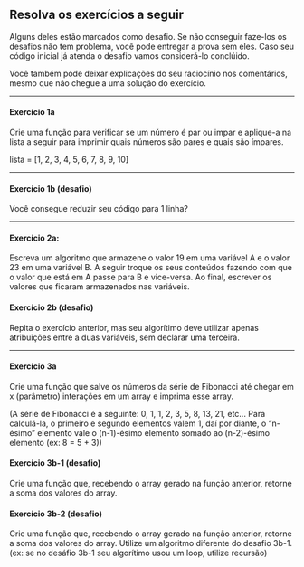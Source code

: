 ## Resolva os exercícios a seguir 

Alguns deles estão marcados como desafio. Se não conseguir faze-los os desafios
não tem problema, você pode entregar a prova sem eles.
Caso seu código inicial já atenda o desafio vamos considerá-lo conclúido.

Você também pode deixar explicações do seu raciocínio nos comentários, 
mesmo que não chegue a uma solução do exercício.

----------------------------

#### Exercício 1a 

Crie uma função para verificar se um número é 
par ou impar e aplique-a na lista a seguir para imprimir quais
números são pares e quais são ímpares.

lista = [1, 2, 3, 4, 5, 6, 7, 8, 9, 10]

<!-- let lista = [1, 2, 3, 4, 5, 6, 7, 8, 9, 10]; 
var pegaLista = lista.map(num => num % 2 == 0 ? console.log(`o número ${num} é par`) : console.log(`o número ${num} é impar`));
// Usei o map para passar pelo objeto pegando todos os númeors, os némeros são representados pelo parametro 'num'
// usei o resto da divisão para saber se é impar ou par, depous imprimi eles no console -->
____________________________________

#### Exercício 1b (desafio) 

Você consegue reduzir seu código para 1 linha?

<!-- let lista = [1, 2, 3, 4, 5, 6, 7, 8, 9, 10]; 
var pegaLista = lista.map(num => num % 2 == 0 ? console.log(`o número ${num} é par`) : console.log(`o número ${num} é impar`));
// Usei o map para passar pelo objeto pegando todos os númeors, os némeros são representados pelo parametro 'num'
// usei o resto da divisão para saber se é impar ou par, depous imprimi eles no console -->
____________________________________

#### Exercício 2a: 
Escreva um algoritmo que armazene o valor 19 em uma variável A
e o valor 23 em uma variável B. A seguir troque os seus conteúdos fazendo com
que o valor que está em A passe para B e vice-versa. Ao final, escrever os 
valores que ficaram armazenados nas variáveis.

<!-- Fiz uma função que usa o if para trocar os valores, se o A for igual ao valor 19 ele é trocado 23
e o inverso para o B -->

<!-- function trocar(){
    var A = 19;
    var B = 23; 
    if(A == 19){
        A = 23;
        console.log(A);
    }
    if(B == 23){
        B = 19;
        console.log(B)
    }
}
trocar(); -->

#### Exercício 2b (desafio)
Repita o exercício anterior, mas seu algorítimo 
deve utilizar apenas atribuições entre a duas variáveis, sem declarar
uma terceira.

<!-- Fiz uma função que usa o if para trocar os valores, se o A for igual ao valor 19 ele é trocado 23
e o inverso para o B -->

<!-- function trocar(){
    var A = 19;
    var B = 23; 
    if(A == 19){
        A = 23;
        console.log(A);
    }
    if(B == 23){
        B = 19;
        console.log(B)
    }
}
trocar(); -->

____________________________________

#### Exercício 3a 
Crie uma função que salve os números da série de Fibonacci até chegar em x (parâmetro) interações em um array e imprima esse array.

(A série de Fibonacci é a seguinte: 0, 1, 1, 2, 3, 5, 8, 13, 21, etc... Para calculá-la, o primeiro e segundo
elementos valem 1, daí por diante, o “n-ésimo” elemento vale o (n-1)-ésimo elemento somado ao (n-2)-ésimo elemento (ex: 8 = 5 + 3))

<!-- let fib = [];
const fibo = (x) => { 
fib[0] = 0;
fib[1] = 1;

for (i = 2; i <= x; i++){
    fib[i] = fib[i - 1] + fib[i - 2];
    fib.push(fib[i])
} 
console.log(fib)
};

fibo(10);

//usei um for para fazer a repetição da minha conta, que é a formula da sequencia de fibonacci
// e armazenei esses numeros em um array (fib) com a função push.    -->

#### Exercício 3b-1 (desafio) 
Crie uma função que, recebendo o array gerado na função anterior, retorne a soma dos valores do array.

<!-- //usei o reduce com os parametros x, y para fazer as somas dos valores. A ideia é que o x contenha os 
//valores já somados e o y o próximo valor a ser somado -->

<!-- const somaFibo = fib.reduce((x, y) => x + y)
console.log(`O valor da soma é de ${somaFibo}`); -->

#### Exercício 3b-2 (desafio) 
Crie uma função que, recebendo o array gerado na função anterior, retorne a soma dos 
valores do array. Utilize um algoritmo diferente do desafio 3b-1. (ex: se no desáfio 3b-1 seu algorítimo usou
um loop, utilize recursão)

<!-- Não consegui -->

